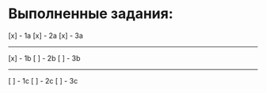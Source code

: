 # Выполненные задания:

[x] - 1a
[x] - 2a
[x] - 3a
***
[x] - 1b
[ ] - 2b
[ ] - 3b
***
[ ] - 1c
[ ] - 2c
[ ] - 3c